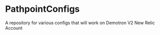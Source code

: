 # PathpointConfigs
A repository for various configs that will work on Demotron V2 New Relic Account
